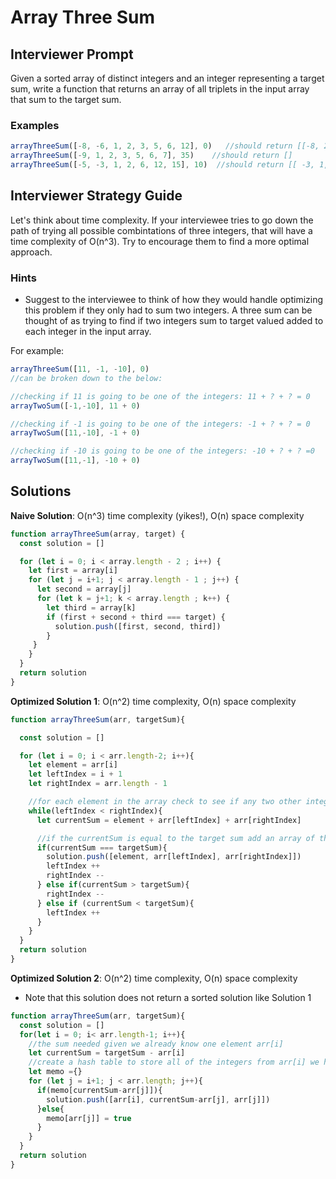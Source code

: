 # Array Three Sum
## Interviewer Prompt
Given a sorted array of distinct integers and an integer representing a target sum, write a function that returns an array of all triplets in the input array that sum to the target sum.


### Examples

```javascript
arrayThreeSum([-8, -6, 1, 2, 3, 5, 6, 12], 0)   //should return [[-8, 2, 6], [-8, 3, 5], [-6, 1, 5]]
arrayThreeSum([-9, 1, 2, 3, 5, 6, 7], 35)    //should return []
arrayThreeSum([-5, -3, 1, 2, 6, 12, 15], 10)  //should return [[ -3, 1, 12 ]]
```

## Interviewer Strategy Guide
Let's think about time complexity.  If your interviewee tries to go down the path of trying all possible combintations of three integers, that will have a time complexity of O(n^3).  Try to encourage them to find a more optimal approach.

### Hints
- Suggest to the interviewee to think of how they would handle optimizing this problem if they only had to sum two integers.  A three sum can be thought of as trying to find if two integers sum to target valued added to each integer in the input array.

For example:
```javascript
arrayThreeSum([11, -1, -10], 0) 
//can be broken down to the below:

//checking if 11 is going to be one of the integers: 11 + ? + ? = 0
arrayTwoSum([-1,-10], 11 + 0)

//checking if -1 is going to be one of the integers: -1 + ? + ? = 0
arrayTwoSum([11,-10], -1 + 0)

//checking if -10 is going to be one of the integers: -10 + ? + ? =0
arrayTwoSum([11,-1], -10 + 0)
```

## Solutions

**Naive Solution**: O(n^3) time complexity (yikes!), O(n) space complexity
```javascript
function arrayThreeSum(array, target) {
  const solution = []

  for (let i = 0; i < array.length - 2 ; i++) {
    let first = array[i]
    for (let j = i+1; j < array.length - 1 ; j++) {
      let second = array[j]
      for (let k = j+1; k < array.length ; k++) {
        let third = array[k]
        if (first + second + third === target) {
          solution.push([first, second, third])
        }
     }
    }
  }
  return solution
}
```

**Optimized Solution 1**: O(n^2) time complexity, O(n) space complexity
```javascript
function arrayThreeSum(arr, targetSum){

  const solution = []

  for (let i = 0; i < arr.length-2; i++){
    let element = arr[i]
    let leftIndex = i + 1
    let rightIndex = arr.length - 1

    //for each element in the array check to see if any two other integers in the array add to the target sum
    while(leftIndex < rightIndex){
      let currentSum = element + arr[leftIndex] + arr[rightIndex]

      //if the currentSum is equal to the target sum add an array of those 3 integers to the solution array
      if(currentSum === targetSum){
        solution.push([element, arr[leftIndex], arr[rightIndex]])
        leftIndex ++
        rightIndex --
      } else if(currentSum > targetSum){
        rightIndex --
      } else if (currentSum < targetSum){
        leftIndex ++
      }
    }
  }
  return solution
}
```


**Optimized Solution 2**: O(n^2) time complexity, O(n) space complexity
- Note that this solution does not return a sorted solution like Solution 1

```javascript
function arrayThreeSum(arr, targetSum){
  const solution = []
  for(let i = 0; i< arr.length-1; i++){
    //the sum needed given we already know one element arr[i]
    let currentSum = targetSum - arr[i]
    //create a hash table to store all of the integers from arr[i] we have tried
    let memo ={}
    for (let j = i+1; j < arr.length; j++){
      if(memo[currentSum-arr[j]]){
        solution.push([arr[i], currentSum-arr[j], arr[j]])
      }else{
        memo[arr[j]] = true
      }
    }
  }
  return solution
}
```
